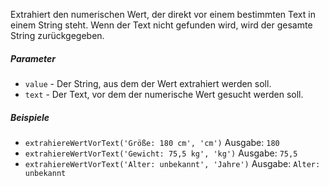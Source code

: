Extrahiert den numerischen Wert, der direkt vor einem bestimmten Text in einem String steht. Wenn der Text nicht gefunden wird, wird der gesamte String zurückgegeben.

##### Parameter
* `value` - Der String, aus dem der Wert extrahiert werden soll.
* `text` - Der Text, vor dem der numerische Wert gesucht werden soll.

##### Beispiele
* `extrahiereWertVorText('Größe: 180 cm', 'cm')` Ausgabe: `180`
* `extrahiereWertVorText('Gewicht: 75,5 kg', 'kg')` Ausgabe: `75,5`
* `extrahiereWertVorText('Alter: unbekannt', 'Jahre')` Ausgabe: `Alter: unbekannt` 
